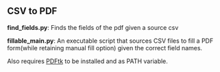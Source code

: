 CSV to PDF
-------
**find_fields.py**: 
Finds the fields of the pdf given a source csv

**fillable_main.py**: 
An executable script that sources CSV files to fill a PDF form(while retaining manual fill option) given the correct field
 names. 

Also requires [PDFtk](https://www.pdflabs.com/tools/pdftk-the-pdf-toolkit/) to be installed and as PATH variable.